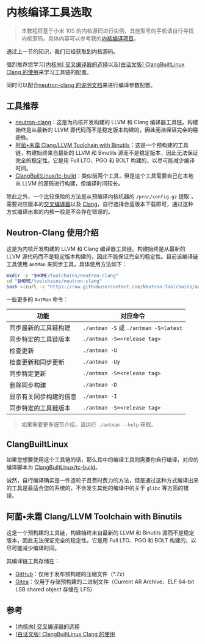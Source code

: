 # 内核编译工具选取

> 本教程将基于小米 10S 的内核源码进行实例，其他型号的手机请自行寻找内核源码。具体内容可以参考我的[内核编译项目](https://github.com/DogDayAndroid/KSU_Thyme_BuildBot)。

通过上一节的知识，我们已经获取到内核源码。

强烈推荐您学习[[内核向] 交叉编译器的选择](https://www.akr-developers.com/d/129)以及[[白话文版] ClangBuiltLinux Clang 的使用](https://www.akr-developers.com/d/121)来学习工具链的配置。

同时可以配合[neutron-clang 的说明文档](https://github.com/Neutron-Toolchains/clang-build-catalogue/blob/main/README.md)来进行编译参数配置。

## 工具推荐

- [neutron-clang](https://github.com/Neutron-Toolchains/clang-build-catalogue)：这是为内核开发构建的 LLVM 和 Clang 编译器工具链。构建始终是从最新的 LLVM 源代码而不是稳定版本构建的，~~因此无法保证完全的稳定性~~。
- [阿菌•未霜 Clang/LLVM Toolchain with Binutils](https://gitea.com/Mandi-Sa/clang)：这是一个预构建的工具链，构建始终来自最新的 LLVM 和 Binutils 源而不是稳定版本，因此无法保证完全的稳定性。它是用 Full LTO、PGO 和 BOLT 构建的，以尽可能减少编译时间。
- [ClangBuiltLinux/tc-build](https://github.com/ClangBuiltLinux/tc-build)：类似前两个工具，但是这个工具需要自己在本地从 LLVM 的源码进行构建，但编译时间较长。

除此之外，一个比较保险的方法是从预编译内核机器的 `/proc/config.gz` 提取`，需要对应版本的[交叉编译器](https://android.googlesource.com/platform/prebuilts/gcc/linux-x86/aarch64/aarch64-linux-android-4.9/+refs)以及 [Clang](https://android.googlesource.com/platform/prebuilts/clang/host/linux-x86/+/refs/heads/master)，自行选择合适版本下载即可，通过这种方式编译出来的内核一般是不会存在错误的。

## Neutron-Clang 使用介绍

这是为内核开发构建的 LLVM 和 Clang 编译器工具链。构建始终是从最新的 LLVM 源代码而不是稳定版本构建的，因此不能保证完全的稳定性。目前该编译链工具使用 `AntMan` 来同步工具，具体使用方法如下：

```bash
mkdir -p "$HOME/toolchains/neutron-clang"
cd "$HOME/toolchains/neutron-clang"
bash <(curl -s "https://raw.githubusercontent.com/Neutron-Toolchains/antman/main/antman") -S
```

一些更多的 `AntMan` 命令：

| 功能                   | 对应命令                              |
| ---------------------- | ------------------------------------- |
| 同步最新的工具链构建   | `./antman -S` 或 `./antman -S=latest` |
| 同步特定的工具链版本   | `./antman -S=<release tag>`           |
| 检查更新               | `./antman -U`                         |
| 检查更新和同步更新     | `./antman -Uy`                        |
| 同步特定更新           | `./antman -S=<release tag>`           |
| 删除同步构建           | `./antman -D`                         |
| 显示有关同步构建的信息 | `./antman -I`                         |
| 同步特定的工具链版本   | `./antman -S=<release tag>`           |

> 如果需要更多细节介绍，请运行 `./antman --help` 获取。

## ClangBuiltLinux

如果您想要使用这个工具链的话，那么其中的编译工具则需要你自行编译，对应的编译脚本为 [ClangBuiltLinux/tc-build](https://github.com/ClangBuiltLinux/tc-build)。

诚然，自行编译确实是一件造轮子且费时费力的方法，但是通过这种方式编译出来的工具是最适合您的系统的，不会发生其他的编译中的关于 `glibc` 等方面的错误。

## 阿菌•未霜 Clang/LLVM Toolchain with Binutils

这是一个预构建的工具链，构建始终来自最新的 LLVM 和 Binutils 源而不是稳定版本，因此无法保证完全的稳定性。它是用 Full LTO、PGO 和 BOLT 构建的，以尽可能减少编译时间。

其编译链工具存储在：

- [GitHub](https://github.com/Mandi-Sa/clang "GitHub")：仅用于发布预构建的压缩文件（\*.7z）
- [Gitea](https://gitea.com/Mandi-Sa/clang "Gitea")：仅用于存储预构建的二进制文件（Current AR Archive、ELF 64-bit LSB shared object 存储在 LFS）

## 参考

- [[内核向] 交叉编译器的选择](https://www.akr-developers.com/d/129)
- [[白话文版] ClangBuiltLinux Clang 的使用](https://www.akr-developers.com/d/121)
